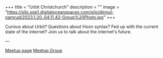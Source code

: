 +++
title = "Urbit Christchurch"
description = ""
image = "https://silo.sgp1.digitaloceanspaces.com/silo/dinnul-namrud/2023.1.20..04.11.42-Group%20Photo.jpg"
+++

Curious about Urbit? Questions about Hoon syntax? Fed up with the current state of the internet? Join us to talk about the internet's future.

––

[Meetup page](https://urbitchch.eventbrite.com)
[Meetup Group](https://t.me/chchurbit)
